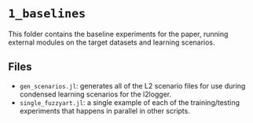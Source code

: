 # `1_baselines`

This folder contains the baseline experiments for the paper, running external modules on the target datasets and learning scenarios.

## Files

- `gen_scenarios.jl`: generates all of the L2 scenario files for use during condensed learning scenarios for the l2logger.
- `single_fuzzyart.jl`: a single example of each of the training/testing experiments that happens in parallel in other scripts.
